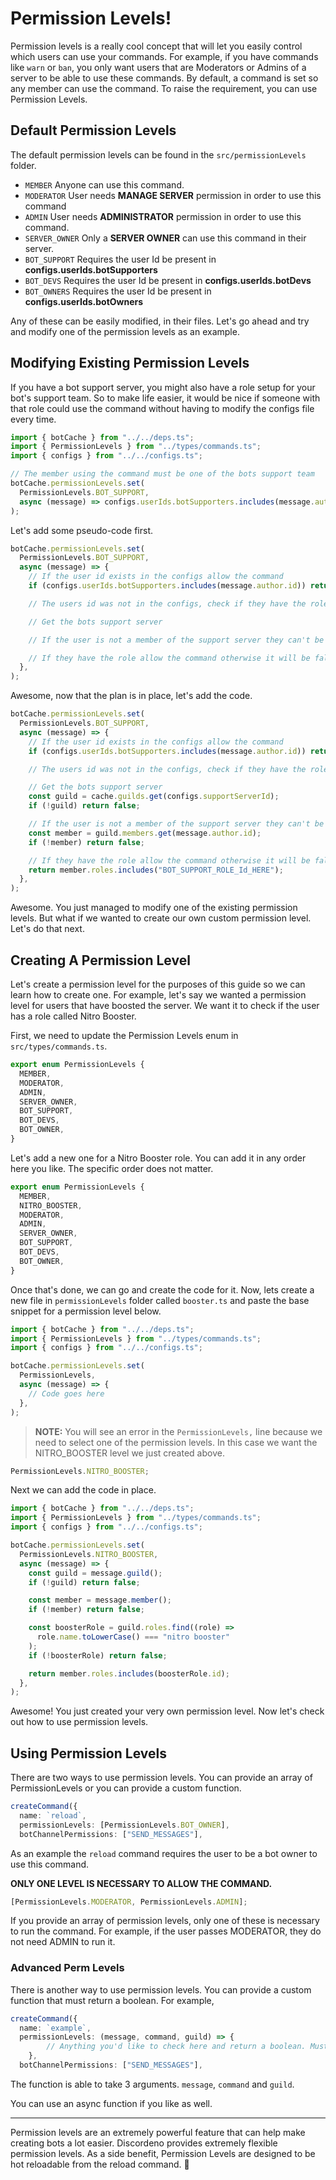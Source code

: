 # Permission Levels!

Permission levels is a really cool concept that will let you easily control
which users can use your commands. For example, if you have commands like `warn`
or `ban`, you only want users that are Moderators or Admins of a server to be
able to use these commands. By default, a command is set so any member can use
the command. To raise the requirement, you can use Permission Levels.

## Default Permission Levels

The default permission levels can be found in the `src/permissionLevels` folder.

- `MEMBER` Anyone can use this command.
- `MODERATOR` User needs **MANAGE SERVER** permission in order to use this
  command
- `ADMIN` User needs **ADMINISTRATOR** permission in order to use this command.
- `SERVER_OWNER` Only a **SERVER OWNER** can use this command in their server.
- `BOT_SUPPORT` Requires the user Id be present in
  **configs.userIds.botSupporters**
- `BOT_DEVS` Requires the user Id be present in **configs.userIds.botDevs**
- `BOT_OWNERS` Requires the user Id be present in **configs.userIds.botOwners**

Any of these can be easily modified, in their files. Let's go ahead and try and
modify one of the permission levels as an example.

## Modifying Existing Permission Levels

If you have a bot support server, you might also have a role setup for your
bot's support team. So to make life easier, it would be nice if someone with
that role could use the command without having to modify the configs file every
time.

```ts
import { botCache } from "../../deps.ts";
import { PermissionLevels } from "../types/commands.ts";
import { configs } from "../../configs.ts";

// The member using the command must be one of the bots support team
botCache.permissionLevels.set(
  PermissionLevels.BOT_SUPPORT,
  async (message) => configs.userIds.botSupporters.includes(message.author.id),
);
```

Let's add some pseudo-code first.

```ts
botCache.permissionLevels.set(
  PermissionLevels.BOT_SUPPORT,
  async (message) => {
    // If the user id exists in the configs allow the command
    if (configs.userIds.botSupporters.includes(message.author.id)) return true;

    // The users id was not in the configs, check if they have the role in bot server

    // Get the bots support server

    // If the user is not a member of the support server they can't be one of the support staff.

    // If they have the role allow the command otherwise it will be false and block the command.
  },
);
```

Awesome, now that the plan is in place, let's add the code.

```ts
botCache.permissionLevels.set(
  PermissionLevels.BOT_SUPPORT,
  async (message) => {
    // If the user id exists in the configs allow the command
    if (configs.userIds.botSupporters.includes(message.author.id)) return true;

    // The users id was not in the configs, check if they have the role in bot server

    // Get the bots support server
    const guild = cache.guilds.get(configs.supportServerId);
    if (!guild) return false;

    // If the user is not a member of the support server they can't be one of the support staff.
    const member = guild.members.get(message.author.id);
    if (!member) return false;

    // If they have the role allow the command otherwise it will be false and block the command.
    return member.roles.includes("BOT_SUPPORT_ROLE_Id_HERE");
  },
);
```

Awesome. You just managed to modify one of the existing permission levels. But
what if we wanted to create our own custom permission level. Let's do that next.

## Creating A Permission Level

Let's create a permission level for the purposes of this guide so we can learn
how to create one. For example, let's say we wanted a permission level for users
that have boosted the server. We want it to check if the user has a role called
Nitro Booster.

First, we need to update the Permission Levels enum in `src/types/commands.ts`.

```ts
export enum PermissionLevels {
  MEMBER,
  MODERATOR,
  ADMIN,
  SERVER_OWNER,
  BOT_SUPPORT,
  BOT_DEVS,
  BOT_OWNER,
}
```

Let's add a new one for a Nitro Booster role. You can add it in any order here
you like. The specific order does not matter.

```ts
export enum PermissionLevels {
  MEMBER,
  NITRO_BOOSTER,
  MODERATOR,
  ADMIN,
  SERVER_OWNER,
  BOT_SUPPORT,
  BOT_DEVS,
  BOT_OWNER,
}
```

Once that's done, we can go and create the code for it. Now, lets create a new
file in `permissionLevels` folder called `booster.ts` and paste the base snippet
for a permission level below.

```ts
import { botCache } from "../../deps.ts";
import { PermissionLevels } from "../types/commands.ts";
import { configs } from "../../configs.ts";

botCache.permissionLevels.set(
  PermissionLevels,
  async (message) => {
    // Code goes here
  },
);
```

> **NOTE:** You will see an error in the `PermissionLevels,` line because we
> need to select one of the permission levels. In this case we want the
> NITRO_BOOSTER level we just created above.

```ts
PermissionLevels.NITRO_BOOSTER;
```

Next we can add the code in place.

```ts
import { botCache } from "../../deps.ts";
import { PermissionLevels } from "../types/commands.ts";
import { configs } from "../../configs.ts";

botCache.permissionLevels.set(
  PermissionLevels.NITRO_BOOSTER,
  async (message) => {
    const guild = message.guild();
    if (!guild) return false;

    const member = message.member();
    if (!member) return false;

    const boosterRole = guild.roles.find((role) =>
      role.name.toLowerCase() === "nitro booster"
    );
    if (!boosterRole) return false;

    return member.roles.includes(boosterRole.id);
  },
);
```

Awesome! You just created your very own permission level. Now let's check out
how to use permission levels.

## Using Permission Levels

There are two ways to use permission levels. You can provide an array of
PermissionLevels or you can provide a custom function.

```ts
createCommand({
  name: `reload`,
  permissionLevels: [PermissionLevels.BOT_OWNER],
  botChannelPermissions: ["SEND_MESSAGES"],
```

As an example the `reload` command requires the user to be a bot owner to use
this command.

**ONLY ONE LEVEL IS NECESSARY TO ALLOW THE COMMAND.**

```ts
[PermissionLevels.MODERATOR, PermissionLevels.ADMIN];
```

If you provide an array of permission levels, only one of these is necessary to
run the command. For example, if the user passes MODERATOR, they do not need
ADMIN to run it.

### Advanced Perm Levels

There is another way to use permission levels. You can provide a custom function
that must return a boolean. For example,

```ts
createCommand({
  name: `example`,
  permissionLevels: (message, command, guild) => {
		// Anything you'd like to check here and return a boolean. Must return true or false.
	},
  botChannelPermissions: ["SEND_MESSAGES"],
```

The function is able to take 3 arguments. `message`, `command` and `guild`.

You can use an async function if you like as well.

---

Permission levels are an extremely powerful feature that can help make creating
bots a lot easier. Discordeno provides extremely flexible permission levels. As
a side benefit, Permission Levels are designed to be hot reloadable from the
reload command. 🎉
